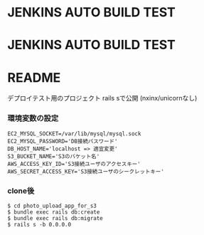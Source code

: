 # JENKINS AUTO BUILD TEST
# JENKINS AUTO BUILD TEST

# README
デプロイテスト用のプロジェクト
rails sで公開 (nxinx/unicornなし)

### 環境変数の設定
```
EC2_MYSQL_SOCKET=/var/lib/mysql/mysql.sock
EC2_MYSQL_PASSWORD='DB接続パスワード'
DB_HOST_NAME='localhost => 適宜変更'
S3_BUCKET_NAME='S3のバケット名'
AWS_ACCESS_KEY_ID='S3接続ユーザのアクセスキー'
AWS_SECRET_ACCESS_KEY='S3接続ユーザのシークレットキー'
```

### clone後
```
$ cd photo_upload_app_for_s3
$ bundle exec rails db:create
$ bundle exec rails db:migrate
$ rails s -b 0.0.0.0
```
